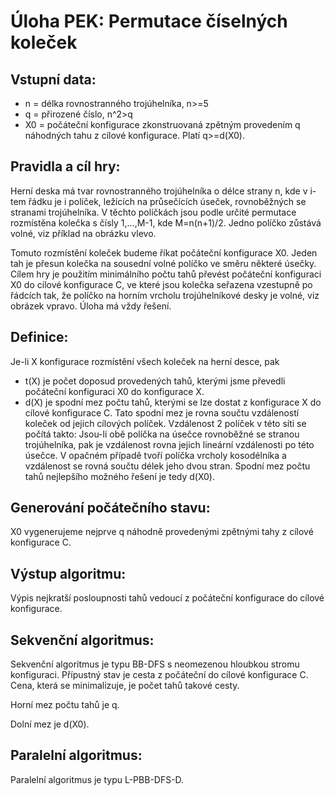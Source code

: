 Úloha PEK: Permutace číselných koleček
============

## Vstupní data:

- n = délka rovnostranného trojúhelníka, n>=5
- q = přirozené číslo, n^2>q
- X0 = počáteční konfigurace zkonstruovaná zpětným provedením q náhodných tahu z cílové konfigurace. Platí q>=d(X0). 

## Pravidla a cíl hry:

Herní deska má tvar rovnostranného trojúhelníka o délce strany n, kde v i-tem řádku je i políček, ležících na průsečících úseček, rovnoběžných se stranami trojúhelníka. V těchto políčkách jsou podle určité permutace rozmístěna kolečka s čísly 1,…,M-1, kde M=n(n+1)/2. Jedno políčko zůstává volné, viz příklad na obrázku vlevo.

Tomuto rozmístění koleček budeme říkat počáteční konfigurace X0. Jeden tah je přesun kolečka na sousední volné políčko ve směru některé úsečky. Cílem hry je použitím minimálního počtu tahů převést počáteční konfiguraci X0 do cílové konfigurace C, ve které jsou kolečka seřazena vzestupně po řádcích tak, že políčko na horním vrcholu trojúhelníkové desky je volné, viz obrázek vpravo. Úloha má vždy řešení.

## Definice:

Je-li X konfigurace rozmístění všech koleček na herní desce, pak

- t(X) je počet doposud provedených tahů, kterými jsme převedli počáteční konfiguraci X0 do konfigurace X.
- d(X) je spodní mez počtu tahů, kterými se lze dostat z konfigurace X do cílové konfigurace C. Tato spodní mez je rovna součtu vzdáleností koleček od jejich cílových políček. Vzdálenost 2 políček v této síti se počítá takto: Jsou-li obě políčka na úsečce rovnoběžné se stranou trojúhelníka, pak je vzdálenost rovna jejich lineární vzdálenosti po této úsečce. V opačném případě tvoří políčka vrcholy kosodélníka a vzdálenost se rovná součtu délek jeho dvou stran. Spodní mez počtu tahů nejlepšího možného řešení je tedy d(X0).

## Generování počátečního stavu:

X0 vygenerujeme nejprve q náhodně provedenými zpětnými tahy z cílové konfigurace C.

## Výstup algoritmu:

Výpis nejkratší posloupnosti tahů vedoucí z počáteční konfigurace do cílové konfigurace.

## Sekvenční algoritmus:

Sekvenční algoritmus je typu BB-DFS s neomezenou hloubkou stromu konfiguraci. Přípustný stav je cesta z počáteční do cílové konfigurace C. Cena, která se minimalizuje, je počet tahů takové cesty.

Horní mez počtu tahů je q.

Dolní mez je d(X0).

## Paralelní algoritmus:

Paralelní algoritmus je typu L-PBB-DFS-D.

